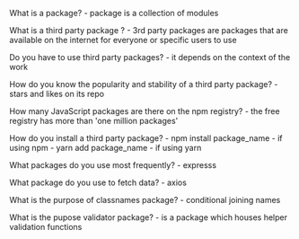 What is a package?
    - package is a collection of modules

What is a third party package ?
    - 3rd party packages are packages that are available on the internet for everyone or specific users to use

Do you have to use third party packages?
    - it depends on the context of the work

How do you know the popularity and stability of a third party package?
    - stars and likes on its repo

How many JavaScript packages are there on the npm registry?
    - the free registry has more than 'one million packages'

How do you install a third party package?
    - npm install package_name - if using npm
    - yarn add package_name - if using yarn

What packages do you use most frequently?
    - expresss
    
What package do you use to fetch data?
    - axios

What is the purpose of classnames package?
    - conditional joining names

What is the pupose validator package?
    - is a package which houses helper validation functions